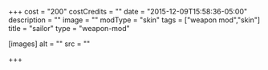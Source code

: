 +++
cost = "200"
costCredits = ""
date = "2015-12-09T15:58:36-05:00"
description = ""
image = ""
modType = "skin"
tags = ["weapon mod","skin"]
title = "sailor"
type = "weapon-mod"

[images]
  alt = ""
  src = ""

+++
